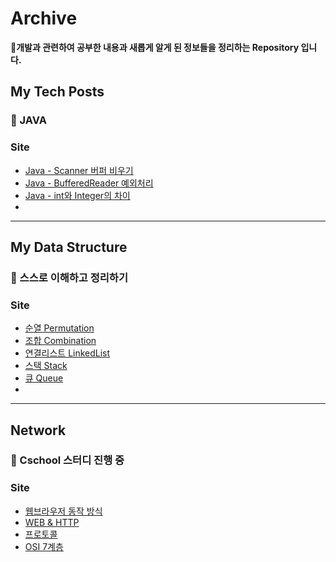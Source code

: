 # Archive

**:small_blue_diamond:개발과 관련하여 공부한 내용과 새롭게 알게 된 정보들을 정리하는 Repository 입니다.**
>
## My Tech Posts
### :pushpin: JAVA
### Site
* [Java - Scanner 버퍼 비우기](https://withmoonlab.tistory.com/152)
* [Java - BufferedReader 예외처리](https://withmoonlab.tistory.com/154)
* [Java - int와 Integer의 차이](https://withmoonlab.tistory.com/155)
* 

[//]: # ([popit - 전문 지식 공유를 위한 팀블로그]&#40;)

* * *

## My Data Structure 
### :pushpin: 스스로 이해하고 정리하기
### Site
* [순열 Permutation](https://withmoonlab.tistory.com/153)
* [조합 Combination](https://withmoonlab.tistory.com/156)
* [연결리스트 LinkedList](https://withmoonlab.tistory.com/157)
* [스택 Stack](https://withmoonlab.tistory.com/158)
* [큐 Queue](https://withmoonlab.tistory.com/159)
*
***

## Network
### :pushpin: Cschool 스터디 진행 중
### Site
* [웹브라우저 동작 방식](https://withmoonlab.tistory.com/162)
* [WEB & HTTP](https://withmoonlab.tistory.com/165)
* [프로토콜](https://withmoonlab.tistory.com/166)
* [OSI 7계층](https://withmoonlab.tistory.com/167)